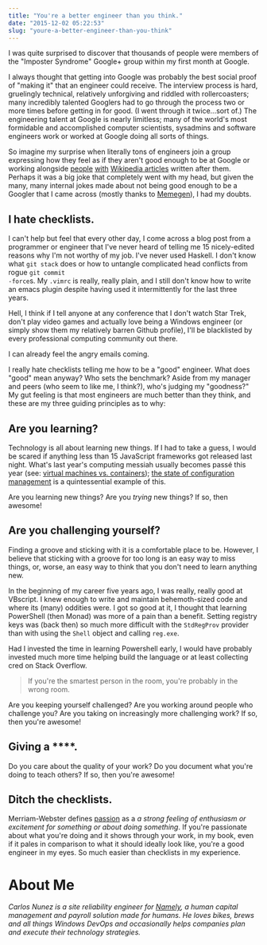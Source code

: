 ```yaml
---
title: "You're a better engineer than you think."
date: "2015-12-02 05:22:53"
slug: "youre-a-better-engineer-than-you-think"
---
```


I was quite surprised to discover that thousands of people were members of the "Imposter Syndrome" Google+ group within my first month at Google.

I always thought that getting into Google was probably the best social proof of "making it" that an engineer could receive. The interview process is hard, gruelingly technical, relatively unforgiving and riddled with rollercoasters; many incredibly talented Googlers had to go through the process two or more times before getting in for good. (I went through it twice...sort of.) The engineering talent at Google is nearly limitless; many of the world's most formidable and accomplished computer scientists, sysadmins and software engineers work or worked at Google doing all sorts of things.

So imagine my surprise when literally tons of engineers join a group expressing how they feel as if they aren't good enough to be at Google or working alongside [people](https://en.wikipedia.org/wiki/Theodore_Ts%27o "") [with](https://en.wikipedia.org/wiki/Robert_Love "") [Wikipedia articles](https://en.wikipedia.org/wiki/Rob_Pike "") written after them. Perhaps it was a big joke that completely went with my head, but given the many, many internal jokes made about not being good enough to be a Googler that I came across (mostly thanks to [Memegen](http://thefw.com/take-a-peek-inside-googles-internal-meme-generator/ "")), I had my doubts.

## I hate checklists.

I can't help but feel that every other day, I come across a blog post from a programmer or engineer that I've never heard of telling me 15 nicely-edited reasons why I'm not worthy of my job. I've never used Haskell. I don't know what <code>git stack</code> does or how to untangle complicated head conflicts from rogue <code>git commit -force</code>s. My <code>.vimrc</code> is really, really plain, and I still don't know how to write an emacs plugin despite having used it intermittently for the last three years.

Hell, I think if I tell anyone at any conference that I don't watch Star Trek, don't play video games and actually love being a Windows engineer (or simply show them my relatively barren Github profile), I'll be blacklisted by every professional computing community out there.

I can already feel the angry emails coming.

I really hate checklists telling me how to be a "good" engineer. What does "good" mean anyway? Who sets the benchmark? Aside from my manager and peers (who seem to like me, I think?), who's judging my "goodness?" My gut feeling is that most engineers are much better than they think, and these are my three guiding principles as to why:

## Are you learning?

Technology is all about learning new things. If I had to take a guess, I would be scared if anything less than 15 JavaScript frameworks got released last night. What's last year's computing messiah usually becomes passé this year (see: [virtual machines vs. containers](http://blog.caranna.works/2015/11/30/a-completely-neutral-post-about-containers/ "")); [the state of configuration management](http://blog.takipi.com/deployment-management-tools-chef-vs-puppet-vs-ansible-vs-saltstack-vs-fabric/ "") is a quintessential example of this.

Are you learning new things? Are you *trying* new things? If so, then awesome!

## Are you challenging yourself?

Finding a groove and sticking with it is a comfortable place to be. However, I believe that sticking with a groove for too long is an easy way to miss things, or, worse, an easy way to think that you don't need to learn anything new.

In the beginning of my career five years ago, I was really, really good at VBscript. I knew enough to write and maintain behemoth-sized code and where its (many) oddities were. I got so good at it, I thought that learning PowerShell (then Monad) was more of a pain than a benefit. Setting registry keys was (back then) so much more difficult with the <code>StdRegProv</code> provider than with using the <code>Shell</code> object and calling <code>reg.exe</code>.

Had I invested the time in learning Powershell early, I would have probably invested much more time helping build the language or at least collecting cred on Stack Overflow.

<blockquote>
  If you're the smartest person in the room, you're probably in the wrong room.
</blockquote>

Are you keeping yourself challenged? Are you working around people who challenge you? Are you taking on increasingly more challenging work? If so, then you're awesome!

## Giving a ****.

Do you care about the quality of your work? Do you document what you're doing to teach others? If so, then you're awesome!

## Ditch the checklists.

Merriam-Webster defines [passion](http://www.merriam-webster.com/thesaurus/textbook[adjective] "") as a *a strong feeling of enthusiasm or excitement for something or about doing something*. If you're passionate about what you're doing and it shows through your work, in my book, even if it pales in comparison to what it should ideally look like, you're a good engineer in my eyes. So much easier than checklists in my experience.

# About Me

*Carlos Nunez is a site reliability engineer for [Namely](http://www.namely.com ""), a human capital management and payroll solution made for humans. He loves bikes, brews and all things Windows DevOps and occasionally helps companies plan and execute their technology strategies.*
